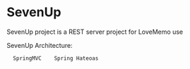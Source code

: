 SevenUp
=======

SevenUp project is a REST server project for LoveMemo use

SevenUp Architecture:
   
      SpringMVC    Spring Hateoas    
